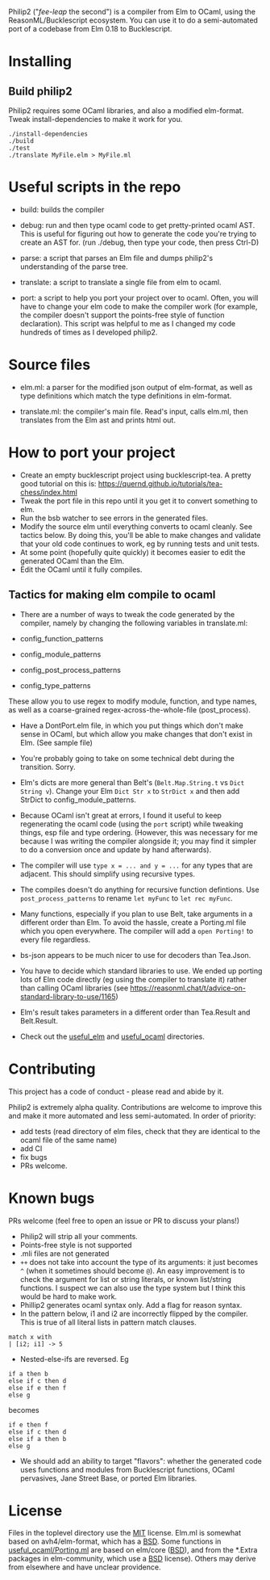 Philip2 ("*fee-leap* the second") is a compiler from Elm to OCaml, using the ReasonML/Bucklescript ecosystem. You can use it to do a semi-automated port of a codebase from Elm 0.18 to Bucklescript.

# Installing

## Build philip2

Philip2 requires some OCaml libraries, and also a modified elm-format. Tweak install-dependencies to make it work for you.

```
./install-dependencies
./build
./test
./translate MyFile.elm > MyFile.ml
```

# Useful scripts in the repo

- build: builds the compiler

- debug: run and then type ocaml code to get pretty-printed ocaml AST. This is useful for figuring out how to generate the code you're trying to create an AST for. (run ./debug, then type your code, then press Ctrl-D)

- parse: a script that parses an Elm file and dumps philip2's understanding of the parse tree.

- translate: a script to translate a single file from elm to ocaml.

- port: a script to help you port your project over to ocaml. Often, you will have to change your elm code to make the compiler work (for example, the compiler doesn't support the points-free style of function declaration). This script was helpful to me as I changed my code hundreds of times as I developed philip2.

# Source files

- elm.ml: a parser for the modified json output of elm-format, as well as type definitions which match the type definitions in elm-format.

- translate.ml: the compiler's main file. Read's input, calls elm.ml, then translates from the Elm ast and prints html out.

# How to port your project

- Create an empty bucklescript project using bucklescript-tea. A pretty good tutorial on this is: https://quernd.github.io/tutorials/tea-chess/index.html
- Tweak the port file in this repo until it you get it to convert something to elm.
- Run the bsb watcher to see errors in the generated files.
- Modify the source elm until everything converts to ocaml cleanly. See tactics below. By doing this, you'll be able to make changes and validate that your old code continues to work, eg by running tests and unit tests.
- At some point (hopefully quite quickly) it becomes easier to edit the generated OCaml than the Elm.
- Edit the OCaml until it fully compiles.

## Tactics for making elm compile to ocaml

- There are a number of ways to tweak the code generated by the compiler, namely by changing the following variables in translate.ml:

- config_function_patterns
- config_module_patterns
- config_post_process_patterns
- config_type_patterns

These allow you to use regex to modify module, function, and type names, as well as a coarse-grained regex-across-the-whole-file (post_process).

- Have a DontPort.elm file, in which you put things which don't make sense in OCaml, but which allow you make changes that don't exist in Elm. (See sample file)

- You're probably going to take on some technical debt during the transition. Sorry.

- Elm's dicts are more general than Belt's (`Belt.Map.String.t` vs `Dict String v`). Change your Elm `Dict Str x` to `StrDict x` and then add StrDict to config_module_patterns.

- Because OCaml isn't great at errors, I found it useful to keep regenerating the ocaml code (using the `port` script) while tweaking things, esp file and type ordering. (However, this was necessary for me because I was writing the compiler alongside it; you may find it simpler to do a conversion once and update by hand afterwards).

- The compiler will use `type x = ... and y = ...` for any types that are adjacent. This should simplify using recursive types.

- The compiles doesn't do anything for recursive function defintions. Use `post_process_patterns` to rename `let myFunc` to `let rec myFunc`.

- Many functions, especially if you plan to use Belt, take arguments in a different order than Elm. To avoid the hassle, create a Porting.ml file which you open everywhere. The compiler will add a `open Porting!` to every file regardless.

- bs-json appears to be much nicer to use for decoders than Tea.Json.

- You have to decide which standard libraries to use. We ended up porting lots of Elm code directly (eg using the compiler to translate it) rather than calling OCaml libraries (see https://reasonml.chat/t/advice-on-standard-library-to-use/1165)

- Elm's result takes parameters in a different order than Tea.Result and Belt.Result.

- Check out the [useful_elm](/useful_elm) and [useful_ocaml](/useful_ocaml) directories.



# Contributing

This project has a code of conduct - please read and abide by it.

Philip2 is extremely alpha quality. Contributions are welcome to improve this and make it more automated and less semi-automated. In order of priority:

- add tests (read directory of elm files, check that they are identical to the ocaml file of the same name)
- add CI
- fix bugs
- PRs welcome.


# Known bugs

PRs welcome (feel free to open an issue or PR to discuss your plans!)

- Philip2 will strip all your comments.
- Points-free style is not supported
- .mli files are not generated
- `++` does not take into account the type of its arguments: it just becomes `^` (when it sometimes should become `@`). An easy improvement is to check the argument for list or string literals, or known list/string functions. I suspect we can also use the type system but I think this would be hard to make work.
- Phillip2 generates ocaml syntax only. Add a flag for reason syntax.
- In the pattern below, i1 and i2 are incorrectly flipped by the compiler. This is true of all literal lists in pattern match clauses.

```
match x with
| [i2; i1] -> 5
```

- Nested-else-ifs are reversed. Eg

```
if a then b
else if c then d
else if e then f
else g
```

becomes

```
if e then f
else if c then d
else if a then b
else g
```

- We should add an ability to target "flavors": whether the generated code uses functions and modules from Bucklescript functions, OCaml pervasives, Jane Street Base, or ported Elm libraries.


# License

Files in the toplevel directory use the [MIT](https://github.com/darklang/philip2/blob/master/LICENSE) license. Elm.ml is somewhat based on avh4/elm-format, which has a [BSD](https://github.com/avh4/elm-format/blob/master/LICENSE). Some functions in [useful_ocaml/Porting.ml](https://github.com/darklang/philip2/blob/master/useful_ocaml/Porting.ml) are based on elm/core ([BSD](https://github.com/elm/core/blob/1.0.0/LICENSE)), and from the \*.Extra packages in elm-community, which use a [BSD](https://github.com/elm-community/string-extra/blob/master/LICENSE) license). Others may derive from elsewhere and have unclear providence.
